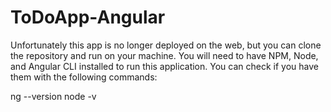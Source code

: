 # ToDoApp-Angular

Unfortunately this app is no longer deployed on the web, but you can clone the repository and run on your machine. You will need to have NPM, Node, and Angular CLI installed to run this application. You can check if you have them with the following commands:

ng --version
node -v
